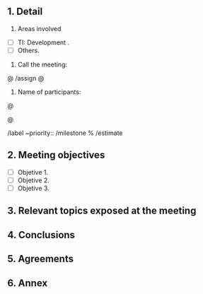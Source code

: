 ## 1. Detail
1.   Areas involved
* [ ] TI: Development .
* [ ] Others.

1.  Call the meeting: 

@
/assign @

1.  Name of participants:

@

@

/label ~priority::
/milestone %
/estimate  

## 2. Meeting objectives

- [ ] Objetive 1.
- [ ] Objetive 2.
- [ ] Objetive 3.

## 3. Relevant topics exposed at the meeting

## 4. Conclusions

## 5. Agreements

## 6. Annex
